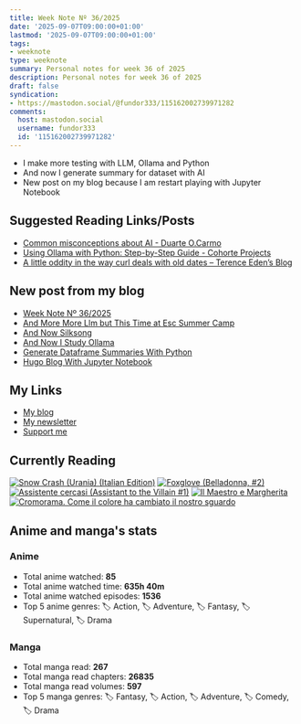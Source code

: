 ```yaml
---
title: Week Note Nº 36/2025
date: '2025-09-07T09:00:00+01:00'
lastmod: '2025-09-07T09:00:00+01:00'
tags:
- weeknote
type: weeknote
summary: Personal notes for week 36 of 2025
description: Personal notes for week 36 of 2025
draft: false
syndication:
- https://mastodon.social/@fundor333/115162002739971282
comments:
  host: mastodon.social
  username: fundor333
  id: '115162002739971282'
---
```


- I make more testing with LLM, Ollama and Python
- And now I generate summary for dataset with AI
- New post on my blog because I am restart playing with Jupyter Notebook

## Suggested Reading Links/Posts
- [Common misconceptions about AI - Duarte O.Carmo](https://duarteocarmo.com/blog/common-misconceptions-about-ai.html?utm_source=fundor333.com)
- [Using Ollama with Python: Step-by-Step Guide - Cohorte Projects](https://www.cohorte.co/blog/using-ollama-with-python-step-by-step-guide?utm_source=fundor333.com)
- [A little oddity in the way curl deals with old dates – Terence Eden’s Blog](https://shkspr.mobi/blog/2025/09/a-little-oddity-in-the-way-curl-deals-with-old-dates/?utm_source=fundor333.com)
## New post from my blog
- [Week Note Nº 36/2025](https://fundor333.com/weeknotes/2025/36/?utm_source=fundor333.com)
- [And More More Llm but This Time at Esc Summer Camp](https://fundor333.com/micro/2025/09/and-more-more-llm-but-this-time-at-/?utm_source=fundor333.com)
- [And Now Silksong](https://fundor333.com/micro/2025/09/and-now-silksong/?utm_source=fundor333.com)
- [And Now I Study Ollama](https://fundor333.com/micro/2025/09/and-now-i-study-ollama/?utm_source=fundor333.com)
- [Generate Dataframe Summaries With Python](https://fundor333.com/post/2025/generate-dataframe-summaries-with-python/?utm_source=fundor333.com)
- [Hugo Blog With Jupyter Notebook](https://fundor333.com/post/2025/hugo-blog-with-jupyter-notebook/?utm_source=fundor333.com)

## My Links
- [My blog](https://www.fundor333.com)
- [My newsletter](https://newsletter.digitaltearoom.com)
- [Support me](https://ko-fi.com/fundor333)

## Currently Reading
[![Snow Crash (Urania) (Italian Edition)](https://i.gr-assets.com/images/S/compressed.photo.goodreads.com/books/1718899658l/209061970._SX98_.jpg)](https://www.goodreads.com/review/show/7829844133?utm_medium=api&utm_source=rss)
[![Foxglove (Belladonna, #2)](https://i.gr-assets.com/images/S/compressed.photo.goodreads.com/books/1677904559l/74891101._SX98_.jpg)](https://www.goodreads.com/review/show/7800324980?utm_medium=api&utm_source=rss)
[![Assistente cercasi (Assistant to the Villain #1)](https://i.gr-assets.com/images/S/compressed.photo.goodreads.com/books/1712603576l/211060482._SX98_.jpg)](https://www.goodreads.com/review/show/7698115029?utm_medium=api&utm_source=rss)
[![Il Maestro e Margherita](https://i.gr-assets.com/images/S/compressed.photo.goodreads.com/books/1449182290l/28095021._SX98_.jpg)](https://www.goodreads.com/review/show/7613476820?utm_medium=api&utm_source=rss)
[![Cromorama. Come il colore ha cambiato il nostro sguardo](https://i.gr-assets.com/images/S/compressed.photo.goodreads.com/books/1505808761l/36266532._SX98_.jpg)](https://www.goodreads.com/review/show/5993206761?utm_medium=api&utm_source=rss)


## Anime and manga's stats

### **Anime**
- Total anime watched: **85**
- Total anime watched time: **635h 40m**
- Total anime watched episodes: **1536**
- Top 5 anime genres: 🏷️ Action, 🏷️ Adventure, 🏷️ Fantasy, 🏷️ Supernatural, 🏷️ Drama

### **Manga**
- Total manga read: **267**
- Total manga read chapters: **26835**
- Total manga read volumes: **597**
- Top 5 manga genres: 🏷️ Fantasy, 🏷️ Action, 🏷️ Adventure, 🏷️ Comedy, 🏷️ Drama
